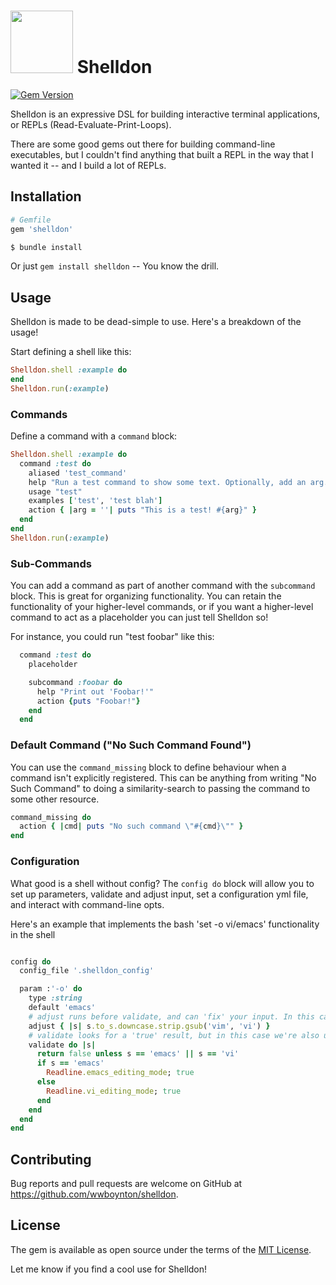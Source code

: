 # <img src="http://www.wesleyboynton.com/wp-content/uploads/2016/04/shelldon.png" width="100"> Shelldon

[![Gem Version](https://badge.fury.io/rb/shelldon.svg)](https://badge.fury.io/rb/shelldon)

Shelldon is an expressive DSL for building interactive terminal applications, or REPLs (Read-Evaluate-Print-Loops).

There are some good gems out there for building command-line executables, but I couldn't find anything that built a REPL in the way that I wanted it -- and I build a lot of REPLs.

## Installation

```ruby
# Gemfile
gem 'shelldon'

$ bundle install
```
Or just `gem install shelldon` -- You know the drill.

## Usage

Shelldon is made to be dead-simple to use. Here's a breakdown of the usage!

Start defining a shell like this:

``` ruby
Shelldon.shell :example do
end
Shelldon.run(:example)

```

### Commands

Define a command with a `command` block:

``` ruby
Shelldon.shell :example do
  command :test do
    aliased 'test_command'
    help "Run a test command to show some text. Optionally, add an arg."
    usage "test"
    examples ['test', 'test blah']
    action { |arg = ''| puts "This is a test! #{arg}" }
  end
end
Shelldon.run(:example)

```

### Sub-Commands

You can add a command as part of another command with the `subcommand` block. This is great for organizing functionality. You can retain the functionality of your higher-level commands, or if you want a higher-level command to act as a placeholder you can just tell Shelldon so!

For instance, you could run "test foobar" like this:
``` ruby
  command :test do
    placeholder

    subcommand :foobar do
      help "Print out 'Foobar!'"
      action {puts "Foobar!"}
    end
  end
```

### Default Command ("No Such Command Found")
You can use the `command_missing` block to define behaviour when a command isn't explicitly registered. This can be anything from writing "No Such Command" to doing a similarity-search to passing the command to some other resource.

``` ruby
command_missing do
  action { |cmd| puts "No such command \"#{cmd}\"" }
end
```

### Configuration
What good is a shell without config? The `config do` block will allow you to set up parameters, validate and adjust input, set a configuration yml file, and interact with command-line opts.

Here's an example that implements the bash 'set -o vi/emacs' functionality in the shell

``` ruby

config do
  config_file '.shelldon_config'

  param :'-o' do
    type :string
    default 'emacs'
    # adjust runs before validate, and can 'fix' your input. In this case, allow 'vim' for 'vi'
    adjust { |s| s.to_s.downcase.strip.gsub('vim', 'vi') }
    # validate looks for a 'true' result, but in this case we're also using it to take action
    validate do |s|
      return false unless s == 'emacs' || s == 'vi'
      if s == 'emacs'
        Readline.emacs_editing_mode; true
      else
        Readline.vi_editing_mode; true
      end
    end
  end
end
```


## Contributing
Bug reports and pull requests are welcome on GitHub at https://github.com/wwboynton/shelldon.


## License

The gem is available as open source under the terms of the [MIT License](http://opensource.org/licenses/MIT).

Let me know if you find a cool use for Shelldon!